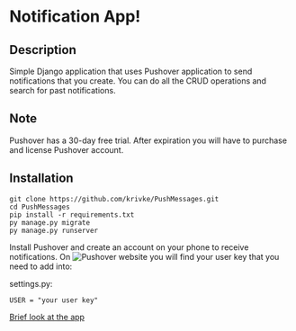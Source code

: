 # Notification App!

## Description 
Simple Django application that uses Pushover application to send notifications that you create.
You can do all the CRUD operations and search for past notifications.

## Note
Pushover has a 30-day free trial. After expiration you will have to purchase and license Pushover account.

## Installation
```
git clone https://github.com/krivke/PushMessages.git
cd PushMessages
pip install -r requirements.txt
py manage.py migrate
py manage.py runserver
```

Install Pushover and create an account on your phone to receive notifications.
On ![Pushover website](https://pushover.net/) you will find your user key that you need to add into:

settings.py: 
```
USER = "your user key"
```


[Brief look at the app](https://github.com/krivke/PushMessages/tree/master/main/static/images/)


